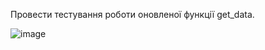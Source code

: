 Провести тестування роботи оновленої функції get_data.

![image](https://user-images.githubusercontent.com/55207058/209973005-d310166c-9a00-4207-8425-3d256252bbe2.png)
